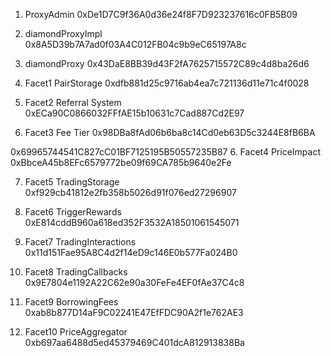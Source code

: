 1. ProxyAdmin 0xDe1D7C9f36A0d36e24f8F7D923237616c0FB5B09

2. diamondProxyImpl 0x8A5D39b7A7ad0f03A4C012FB04c9b9eC65197A8c

3. diamondProxy 0x43DaE8BB39d43F2fA7625715572C89c4d8ba26d6

3. Facet1 PairStorage  0xdfb881d25c9716ab4ea7c721136d11e71c4f0028
   
4. Facet2 Referral System 0xECa90C0866032FFfAE15b10631c7Cad887Cd2E97
   
5. Facet3 Fee Tier 0x98DBa8fAd06b6ba8c14Cd0eb63D5c3244E8fB6BA

0x69965744541C827cC01BF7125195B50557235B87
6. Facet4 PriceImpact 0xBbceA45b8EFc6579772be09f69CA785b9640e2Fe
   
7. Facet5 TradingStorage 0xf929cb41812e2fb358b5026d91f076ed27296907

8. Facet6 TriggerRewards 0xE814cddB960a618ed352F3532A18501061545071

9. Facet7 TradingInteractions 0x11d151Fae95A8C4d2f14eD9c146E0b577Fa024B0
    
10. Facet8 TradingCallbacks   0x9E7804e1192A22C62e90a30FeFe4EF0fAe37C4c8
    
11. Facet9 BorrowingFees 0xab8b877D14aF9C02241E47EfFDC90A2f1e762AE3
    
12. Facet10 PriceAggregator 0xb697aa6488d5ed45379469C401dcA812913838Ba

 